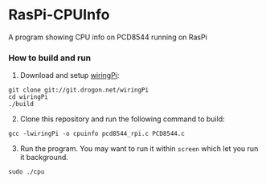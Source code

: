 # RasPi-CPUInfo
A program showing CPU info on PCD8544 running on RasPi

### How to build and run
1. Download and setup [wiringPi](https://projects.drogon.net/raspberry-pi/wiringpi/):
```
git clone git://git.drogon.net/wiringPi
cd wiringPi
./build
```  
2. Clone this repository and run the following command to build:
```
gcc -lwiringPi -o cpuinfo pcd8544_rpi.c PCD8544.c
```
3. Run the program. You may want to run it within `screen` which let you run it background.
```
sudo ./cpu
```
